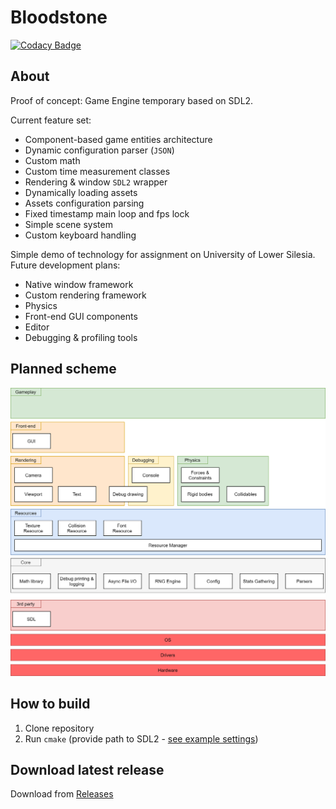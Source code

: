 # Bloodstone
[![Codacy Badge](https://api.codacy.com/project/badge/Grade/eef5d96748a5481b87d02fb0bc5f06e5)](https://app.codacy.com/manual/Ursanon/Bloodstone?utm_source=github.com&utm_medium=referral&utm_content=Ursanon/Bloodstone&utm_campaign=Badge_Grade_Dashboard)

## About
Proof of concept: Game Engine temporary based on SDL2.

Current feature set:
  * Component-based game entities architecture
  * Dynamic configuration parser (`JSON`)
  * Custom math
  * Custom time measurement classes
  * Rendering & window `SDL2` wrapper
  * Dynamically loading assets
  * Assets configuration parsing
  * Fixed timestamp main loop and fps lock
  * Simple scene system
  * Custom keyboard handling

Simple demo of technology for assignment on University of Lower Silesia.  
Future development plans:
  * Native window framework
  * Custom rendering framework
  * Physics 
  * Front-end GUI components
  * Editor
  * Debugging & profiling tools

## Planned scheme
[![Scheme](docs/bloodstone.png)](docs/bloodstone.png)

## How to build
 1. Clone repository
 2. Run `cmake` (provide path to SDL2 - [see example settings](https://github.com/Ursanon/Bloodstone/blob/master/CMakeSettings.json))

## Download latest release
Download from [Releases](https://github.com/Ursanon/Bloodstone/releases)